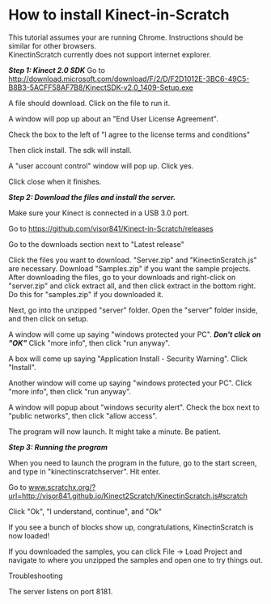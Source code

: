 # How to install Kinect-in-Scratch

This tutorial assumes your are running Chrome. Instructions should be similar for other browsers.  
KinectinScratch currently does not support internet explorer.

***Step 1: Kinect 2.0 SDK***
Go to http://download.microsoft.com/download/F/2/D/F2D1012E-3BC6-49C5-B8B3-5ACFF58AF7B8/KinectSDK-v2.0_1409-Setup.exe

A file should download. Click on the file to run it.

A window will pop up about an "End User License Agreement".

Check the box to the left of "I agree to the license terms and conditions"

Then click install. The sdk will install.

A "user account control" window will pop up. Click yes.

Click close when it finishes.



***Step 2: Download the files and install the server.***

Make sure your Kinect is connected in a USB 3.0 port.

Go to https://github.com/visor841/Kinect-in-Scratch/releases

Go to the downloads section next to "Latest release"

Click the files you want to download. "Server.zip" and "KinectinScratch.js" are necessary. Download "Samples.zip" if you want the sample projects. After downloading the files, go to your downloads and right-click on "server.zip" and click extract all, and then click extract in the bottom right. Do this for "samples.zip" if you downloaded it.

Next, go into the unzipped "server" folder. Open the "server" folder inside, and then click on setup.

A window will come up saying "windows protected your PC". ***Don't click on "OK"*** Click "more info", then click "run anyway".

A box will come up saying "Application Install - Security Warning". Click "Install".

Another window will come up saying "windows protected your PC". Click "more info", then click "run anyway".

A window will popup about "windows security alert". Check the box next to "public networks", then click "allow access".

The program will now launch.  It might take a minute. Be patient.

***Step 3: Running the program***

When you need to launch the program in the future, go to the start screen, and type in "kinectinscratchserver". Hit enter.

Go to www.scratchx.org/?url=http://visor841.github.io/Kinect2Scratch/KinectinScratch.js#scratch

Click "Ok", "I understand, continue", and "Ok"

If you see a bunch of blocks show up, congratulations, KinectinScratch is now loaded!

If you downloaded the samples, you can click File -> Load Project and navigate to where you unzipped the samples and open one to try things out.


Troubleshooting

The server listens on port 8181.